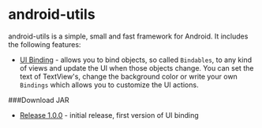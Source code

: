android-utils
=============

android-utils is a simple, small and fast framework for Android. It includes the following features:

* [UI Binding](docs/binding.md) - allows you to bind objects, so called `Bindables`, to any kind of views and update the UI when those objects change. You can set the text of TextView's, change the background color or write your own `Bindings` which allows you to customize the UI actions.

###Download JAR
* [Release 1.0.0](https://github.com/int32at/android-utils/raw/master/releases/android-utils-1.0.0.jar) - initial release, first version of UI binding
